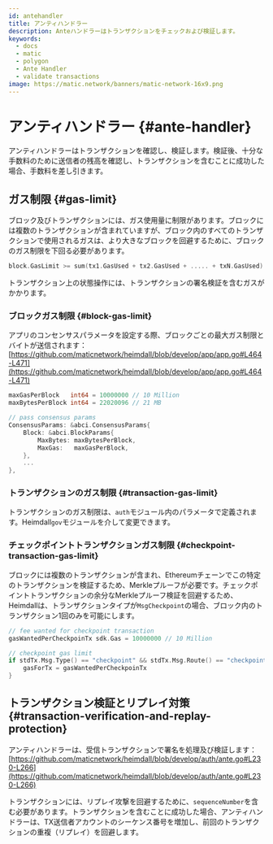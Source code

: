 ```yaml
---
id: antehandler
title: アンティハンドラー
description: Anteハンドラーはトランザクションをチェックおよび検証します。
keywords:
  - docs
  - matic
  - polygon
  - Ante Handler
  - validate transactions
image: https://matic.network/banners/matic-network-16x9.png
---
```


# アンティハンドラー {#ante-handler}

アンティハンドラーはトランザクションを確認し、検証します。検証後、十分な手数料のために送信者の残高を確認し、トランザクションを含むことに成功した場合、手数料を差し引きます。

## ガス制限 {#gas-limit}

ブロック及びトランザクションには、ガス使用量に制限があります。ブロックには複数のトランザクションが含まれていますが、ブロック内のすべてのトランザクションで使用されるガスは、より大きなブロックを回避するために、ブロックのガス制限を下回る必要があります。

```go
block.GasLimit >= sum(tx1.GasUsed + tx2.GasUsed + ..... + txN.GasUsed)
```

トランザクション上の状態操作には、トランザクションの署名検証を含むガスがかかります。

### ブロックガス制限 {#block-gas-limit}

アプリのコンセンサスパラメータを設定する際、ブロックごとの最大ガス制限とバイトが送信されます：[https://github.com/maticnetwork/heimdall/blob/develop/app/app.go#L464-L471](https://github.com/maticnetwork/heimdall/blob/develop/app/app.go#L464-L471)

```go
maxGasPerBlock   int64 = 10000000 // 10 Million
maxBytesPerBlock int64 = 22020096 // 21 MB

// pass consensus params
ConsensusParams: &abci.ConsensusParams{
	Block: &abci.BlockParams{
		MaxBytes: maxBytesPerBlock,
		MaxGas:   maxGasPerBlock,
	},
	...
},
```

### トランザクションのガス制限 {#transaction-gas-limit}

トランザクションのガス制限は、`auth`モジュール内のパラメータで定義されます。Heimdall`gov`モジュールを介して変更できます。

### チェックポイントトランザクションガス制限 {#checkpoint-transaction-gas-limit}

ブロックには複数のトランザクションが含まれ、Ethereumチェーンでこの特定のトランザクションを検証するため、Merkleプルーフが必要です。チェックポイントトランザクションの余分なMerkleプルーフ検証を回避するため、Heimdallは、トランザクションタイプが`MsgCheckpoint`の場合、ブロック内のトランザクション1回のみを可能にします。

```go
// fee wanted for checkpoint transaction
gasWantedPerCheckpoinTx sdk.Gas = 10000000 // 10 Million

// checkpoint gas limit
if stdTx.Msg.Type() == "checkpoint" && stdTx.Msg.Route() == "checkpoint" {
	gasForTx = gasWantedPerCheckpoinTx
}
```

## トランザクション検証とリプレイ対策 {#transaction-verification-and-replay-protection}

アンティハンドラーは、受信トランザクションで署名を処理及び検証します：[https://github.com/maticnetwork/heimdall/blob/develop/auth/ante.go#L230-L266](https://github.com/maticnetwork/heimdall/blob/develop/auth/ante.go#L230-L266)

トランザクションには、リプレイ攻撃を回避するために、`sequenceNumber`を含む必要があります。トランザクションを含むことに成功した場合、アンティハンドラーは、TX送信者アカウントのシーケンス番号を増加し、前回のトランザクションの重複（リプレイ）を回避します。